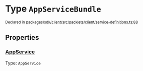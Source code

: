 # Type `AppServiceBundle`
<sub>Declared in [packages/sdk/client/src/packlets/client/service-definitions.ts:88](https://github.com/dxos/dxos/blob/main/packages/sdk/client/src/packlets/client/service-definitions.ts#L88)</sub>





## Properties
### [AppService](https://github.com/dxos/dxos/blob/main/packages/sdk/client/src/packlets/client/service-definitions.ts#L89)
Type: <code>AppService</code>
